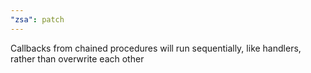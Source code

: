 ```yaml
---
"zsa": patch
---
```


Callbacks from chained procedures will run sequentially, like handlers, rather than overwrite each other
